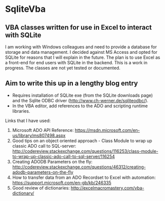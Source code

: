 # SqliteVba

## VBA classes written for use in Excel to interact with SQLite

I am working with Windows colleagues and need to provide a database for storage and data management. 
I decided against MS Access and opted for SQLite for reasons that I will explain in the future.
The plan is to use Excel as a front-end for end users with SQLite in the backend.
This is a work in progress. The classes are not yet tested or documented.


## Aim to write this up in a lengthy blog entry

* Requires installation of SQLite exe (from the SQLite downloads page) and the Sqlite ODBC driver (http://www.ch-werner.de/sqliteodbc/).
* In the VBA editor, add references to the ADO and scripting runtime libraries.

Links that I have used:

1. Microsoft ADO API Reference: https://msdn.microsoft.com/en-us/library/ms807498.aspx
3. Good tips on an object oriented approach - Class Module to wrap up classic ADO call to SQL-server: http://codereview.stackexchange.com/questions/116253/class-module-to-wrap-up-classic-ado-call-to-sql-server/116254
4. Creating ADODB Parameters on the fly: http://codereview.stackexchange.com/questions/46312/creating-adodb-parameters-on-the-fly
5. How to transfer data from an ADO Recordset to Excel with automation: https://support.microsoft.com/en-gb/kb/246335
6. Good review of dictionaries: http://excelmacromastery.com/vba-dictionary/

